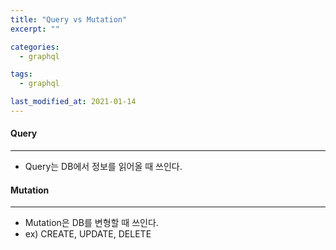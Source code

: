 ```yaml
---
title: "Query vs Mutation"
excerpt: ""

categories:
  - graphql

tags:
  - graphql

last_modified_at: 2021-01-14
---
```


#### Query

---

- Query는 DB에서 정보를 읽어올 때 쓰인다.

#### Mutation

---

- Mutation은 DB를 변형할 때 쓰인다.
- ex) CREATE, UPDATE, DELETE
